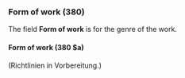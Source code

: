 ### Form of work (380)

The field **Form of work** is for the genre of the work.

#### Form of work (380 $a)

(Richtlinien in Vorbereitung.)
